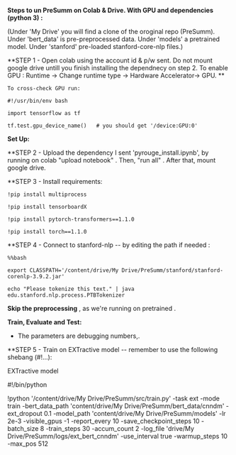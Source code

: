 **Steps to un PreSumm on Colab & Drive. With GPU and dependencies (python 3) :**


(Under 'My Drive' you will find a clone of the oroginal repo (PreSumm). Under 'bert_data' is pre-preprocessed data. Under 'models' a pretrained  model. Under  'stanford' pre-loaded stanford-core-nlp files.) 


**STEP 1 - Open colab using the account id & p/w sent. Do not mount google drive untill you finish installing the dependnecy on step 2. To enable GPU : Runtime -> Change runtime type -> Hardware Accelerator-> GPU. **

    To cross-check GPU run:
    
    #!/usr/bin/env bash
    
    import tensorflow as tf
    
    tf.test.gpu_device_name()   # you should get '/device:GPU:0'


**Set Up:**


**STEP 2 - Upload the dependency I sent 'pyrouge_install.ipynb', by running on colab "upload notebook" . Then, "run all" . After that, mount google drive. 


**STEP 3 - Install requirements: 

    !pip install multiprocess
    
    !pip install tensorboardX
    
    !pip install pytorch-transformers==1.1.0
        
    !pip install torch==1.1.0


**STEP 4 - Connect to stanford-nlp -- by editing the path if needed :

    %%bash
  
    export CLASSPATH='/content/drive/My Drive/PreSumm/stanford/stanford-corenlp-3.9.2.jar'
  
    echo "Please tokenize this text." | java edu.stanford.nlp.process.PTBTokenizer


**Skip the preprocessing** , as we're running on pretrained .
 
 
**Train, Evaluate and Test:** 

*  The parameters are debugging numbers,. 


**STEP 5 - Train on EXTractive model -- remember to use  the following shebang (#!...):

EXTractive model

#!/bin/python

!python '/content/drive/My Drive/PreSumm/src/train.py' -task ext -mode train -bert_data_path 'content/drive/My Drive/PreSumm/bert_data/cnndm' -ext_dropout 0.1 -model_path 'content/drive/My Drive/PreSumm/models' -lr 2e-3 -visible_gpus -1 -report_every 10 -save_checkpoint_steps 10 -batch_size 8 -train_steps 30 -accum_count 2 -log_file 'drive/My Drive/PreSumm/logs/ext_bert_cnndm' -use_interval true -warmup_steps 10 -max_pos 512




